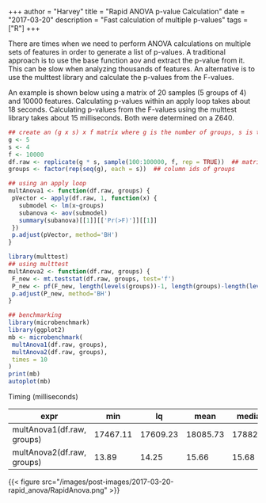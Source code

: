 +++
author = "Harvey"
title = "Rapid ANOVA p-value Calculation"
date = "2017-03-20"
description = "Fast calculation of multiple p-values"
tags = ["R"]
+++

There are times when we need to perform ANOVA calculations on multiple sets of features in order to generate a list of p-values. A traditional approach is to use the base function aov and extract the p-value from it. This can be slow when analyzing thousands of features. An alternative is to use the multtest library and calculate the p-values from the F-values.  

An example is shown below using a matrix of 20 samples (5 groups of 4) and 10000 features. Calculating p-values within an apply loop takes about 18 seconds. Calculating p-values from the F-values using the multtest library takes about 15 milliseconds. Both were determined on a Z640.  

```r
## create an (g x s) x f matrix where g is the number of groups, s is the number of samples in each group and f is the number of features
g <- 5
s <- 4
f <- 10000
df.raw <- replicate(g * s, sample(100:100000, f, rep = TRUE))  ## matrix of data
groups <- factor(rep(seq(g), each = s))  ## column ids of groups
```

```r
## using an apply loop
multAnova1 <- function(df.raw, groups) {
 pVector <- apply(df.raw, 1, function(x) {
   submodel <- lm(x~groups)
   subanova <- aov(submodel)
   summary(subanova)[[1]][['Pr(>F)']][[1]]
 })
 p.adjust(pVector, method='BH')
}

library(multtest)
## using multtest
multAnova2 <- function(df.raw, groups) {
 F_new <- mt.teststat(df.raw, groups, test='f')
 P_new <- pf(F_new, length(levels(groups))-1, length(groups)-length(levels(groups)), lower.tail = F)
 p.adjust(P_new, method='BH')
}

## benchmarking
library(microbenchmark)
library(ggplot2)
mb <- microbenchmark(
 multAnova1(df.raw, groups),
 multAnova2(df.raw, groups),
 times = 10
)
print(mb)
autoplot(mb)
```

Timing (milliseconds)

expr | min | lq | mean | median | uq | max | nval
---- | --- | -- | ---- | ------ | -- | --- | ----
multAnova1(df.raw, groups) | 17467.11 | 17609.23 | 18085.73 | 17882.93 | 18203.27 | 19628.12 | 10
multAnova2(df.raw, groups) | 13.89 | 14.25 | 15.66 | 15.68 | 16.31 | 18.72 | 10

{{< figure src="/images/post-images/2017-03-20-rapid_anova/RapidAnova.png" >}}
